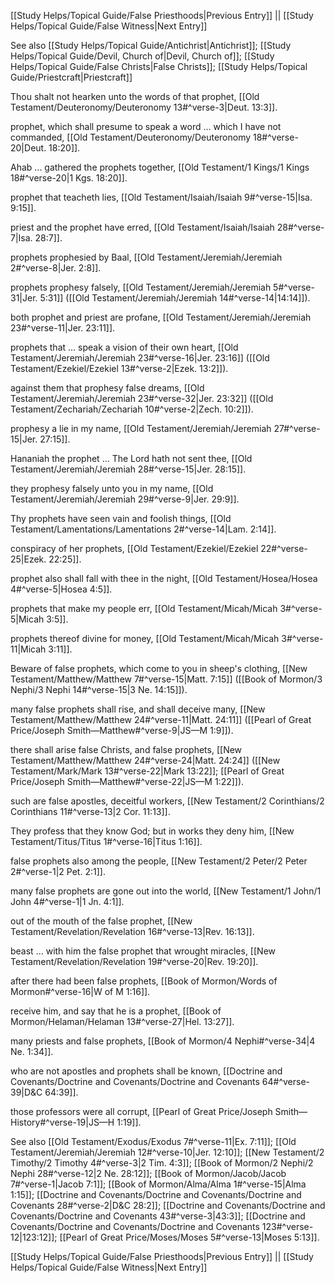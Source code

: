[[Study Helps/Topical Guide/False Priesthoods|Previous Entry]]  ||  [[Study Helps/Topical Guide/False Witness|Next Entry]]

 See also [[Study Helps/Topical Guide/Antichrist|Antichrist]]; [[Study Helps/Topical Guide/Devil, Church of|Devil, Church of]]; [[Study Helps/Topical Guide/False Christs|False Christs]]; [[Study Helps/Topical Guide/Priestcraft|Priestcraft]]

 Thou shalt not hearken unto the words of that prophet, [[Old Testament/Deuteronomy/Deuteronomy 13#^verse-3|Deut. 13:3]].

 prophet, which shall presume to speak a word ... which I have not commanded, [[Old Testament/Deuteronomy/Deuteronomy 18#^verse-20|Deut. 18:20]].

 Ahab ... gathered the prophets together, [[Old Testament/1 Kings/1 Kings 18#^verse-20|1 Kgs. 18:20]].

 prophet that teacheth lies, [[Old Testament/Isaiah/Isaiah 9#^verse-15|Isa. 9:15]].

 priest and the prophet have erred, [[Old Testament/Isaiah/Isaiah 28#^verse-7|Isa. 28:7]].

 prophets prophesied by Baal, [[Old Testament/Jeremiah/Jeremiah 2#^verse-8|Jer. 2:8]].

 prophets prophesy falsely, [[Old Testament/Jeremiah/Jeremiah 5#^verse-31|Jer. 5:31]] ([[Old Testament/Jeremiah/Jeremiah 14#^verse-14|14:14]]).

 both prophet and priest are profane, [[Old Testament/Jeremiah/Jeremiah 23#^verse-11|Jer. 23:11]].

 prophets that ... speak a vision of their own heart, [[Old Testament/Jeremiah/Jeremiah 23#^verse-16|Jer. 23:16]] ([[Old Testament/Ezekiel/Ezekiel 13#^verse-2|Ezek. 13:2]]).

 against them that prophesy false dreams, [[Old Testament/Jeremiah/Jeremiah 23#^verse-32|Jer. 23:32]] ([[Old Testament/Zechariah/Zechariah 10#^verse-2|Zech. 10:2]]).

 prophesy a lie in my name, [[Old Testament/Jeremiah/Jeremiah 27#^verse-15|Jer. 27:15]].

 Hananiah the prophet ... The Lord hath not sent thee, [[Old Testament/Jeremiah/Jeremiah 28#^verse-15|Jer. 28:15]].

 they prophesy falsely unto you in my name, [[Old Testament/Jeremiah/Jeremiah 29#^verse-9|Jer. 29:9]].

 Thy prophets have seen vain and foolish things, [[Old Testament/Lamentations/Lamentations 2#^verse-14|Lam. 2:14]].

 conspiracy of her prophets, [[Old Testament/Ezekiel/Ezekiel 22#^verse-25|Ezek. 22:25]].

 prophet also shall fall with thee in the night, [[Old Testament/Hosea/Hosea 4#^verse-5|Hosea 4:5]].

 prophets that make my people err, [[Old Testament/Micah/Micah 3#^verse-5|Micah 3:5]].

 prophets thereof divine for money, [[Old Testament/Micah/Micah 3#^verse-11|Micah 3:11]].

 Beware of false prophets, which come to you in sheep's clothing, [[New Testament/Matthew/Matthew 7#^verse-15|Matt. 7:15]] ([[Book of Mormon/3 Nephi/3 Nephi 14#^verse-15|3 Ne. 14:15]]).

 many false prophets shall rise, and shall deceive many, [[New Testament/Matthew/Matthew 24#^verse-11|Matt. 24:11]] ([[Pearl of Great Price/Joseph Smith—Matthew#^verse-9|JS—M 1:9]]).

 there shall arise false Christs, and false prophets, [[New Testament/Matthew/Matthew 24#^verse-24|Matt. 24:24]] ([[New Testament/Mark/Mark 13#^verse-22|Mark 13:22]]; [[Pearl of Great Price/Joseph Smith—Matthew#^verse-22|JS—M 1:22]]).

 such are false apostles, deceitful workers, [[New Testament/2 Corinthians/2 Corinthians 11#^verse-13|2 Cor. 11:13]].

 They profess that they know God; but in works they deny him, [[New Testament/Titus/Titus 1#^verse-16|Titus 1:16]].

 false prophets also among the people, [[New Testament/2 Peter/2 Peter 2#^verse-1|2 Pet. 2:1]].

 many false prophets are gone out into the world, [[New Testament/1 John/1 John 4#^verse-1|1 Jn. 4:1]].

 out of the mouth of the false prophet, [[New Testament/Revelation/Revelation 16#^verse-13|Rev. 16:13]].

 beast ... with him the false prophet that wrought miracles, [[New Testament/Revelation/Revelation 19#^verse-20|Rev. 19:20]].

 after there had been false prophets, [[Book of Mormon/Words of Mormon#^verse-16|W of M 1:16]].

 receive him, and say that he is a prophet, [[Book of Mormon/Helaman/Helaman 13#^verse-27|Hel. 13:27]].

 many priests and false prophets, [[Book of Mormon/4 Nephi#^verse-34|4 Ne. 1:34]].

 who are not apostles and prophets shall be known, [[Doctrine and Covenants/Doctrine and Covenants/Doctrine and Covenants 64#^verse-39|D&C 64:39]].

 those professors were all corrupt, [[Pearl of Great Price/Joseph Smith—History#^verse-19|JS—H 1:19]].

 See also [[Old Testament/Exodus/Exodus 7#^verse-11|Ex. 7:11]]; [[Old Testament/Jeremiah/Jeremiah 12#^verse-10|Jer. 12:10]]; [[New Testament/2 Timothy/2 Timothy 4#^verse-3|2 Tim. 4:3]]; [[Book of Mormon/2 Nephi/2 Nephi 28#^verse-12|2 Ne. 28:12]]; [[Book of Mormon/Jacob/Jacob 7#^verse-1|Jacob 7:1]]; [[Book of Mormon/Alma/Alma 1#^verse-15|Alma 1:15]]; [[Doctrine and Covenants/Doctrine and Covenants/Doctrine and Covenants 28#^verse-2|D&C 28:2]]; [[Doctrine and Covenants/Doctrine and Covenants/Doctrine and Covenants 43#^verse-3|43:3]]; [[Doctrine and Covenants/Doctrine and Covenants/Doctrine and Covenants 123#^verse-12|123:12]]; [[Pearl of Great Price/Moses/Moses 5#^verse-13|Moses 5:13]].

[[Study Helps/Topical Guide/False Priesthoods|Previous Entry]]  ||  [[Study Helps/Topical Guide/False Witness|Next Entry]]